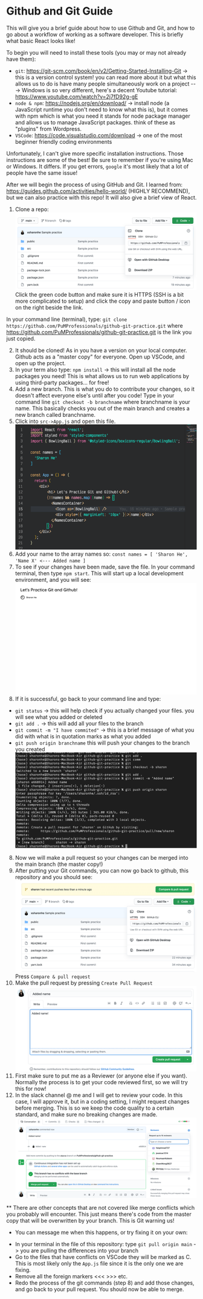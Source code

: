 # Github and Git Guide
This will give you a brief guide about how to use Github and Git, and how to go about a workflow of working as a software developer. This is briefly what basic React looks like!

To begin you will need to install these tools (you may or may not already have them):
* `git`: https://git-scm.com/book/en/v2/Getting-Started-Installing-Git -> this is a version control system! you can read more about it but what this allows us to do is have many people simultaneously work on a project
---> Windows is so very different, here's a decent Youtube tutorial: https://www.youtube.com/watch?v=2j7fD92g-gE
* `node & npm`: https://nodejs.org/en/download/ -> install node (a JavaScript runtime you don't need to know what this is), but it comes with npm which is what you need it stands for node package manager and allows us to manage JavaScript packages. think of these as "plugins" from Wordpress.
* `VSCode`: https://code.visualstudio.com/download -> one of the most beginner friendly coding environments

Unfortunately, I can't give more specific installation instructions. Those instructions are some of the best! Be sure to remember if you're using Mac or Windows. It differs. If you get errors, `google` it's most likely that a lot of people have the same issue!

After we will begin the process of using GitHub and Git. I learned from: https://guides.github.com/activities/hello-world/ (HIGHLY RECOMMEND), but we can also practice with this repo! It will also give a brief view of React.

1. Clone a repo:
![assets](assets/Clone.png)
Click the green code button and make sure it is HTTPS (SSH is a bit more complicated to setup) and click the copy and paste button / icon on the right beside the link.

In your command line (terminal), type: `git clone https://github.com/PuMProfessionals/github-git-practice.git` where https://github.com/PuMProfessionals/github-git-practice.git is the link you just copied.

2. It should be cloned! As in you have a version on your local computer. Github acts as a "master copy" for everyone. Open up VSCode, and open up the project.
3. In your term also type: `npm install` -> this will install all the node packages you need! This is what allows us to run web applications by using third-party packages... for free!
4. Add a new branch. This is what you do to contribute your changes, so it doesn't affect everyone else's until after you code! Type in your command line `git checkout -b branchname` where branchname is your name. This basically checks you out of the main branch and creates a new branch called branchname.
5. Click into `src->App.js` and open this file.
![AppFile](assets/AppFile.png)
6. Add your name to the array names so:
`const names = [
  'Sharon He', 
  'Name X' <--- Added name
]
`
6. To see if your changes have been made, save the file. In your command terminal, then type `npm start`. This will start up a local development environment, and you will see: 
![Code](assets/Code.png)
7. If it is successful, go back to your command line and type: 
* `git status` -> this will help check if you actually changed your files. you will see what you added or deleted
* `git add .` -> this will add all your files to the branch
* `git commit -m "I have commited"` -> this is a brief message of what you did with what is in quotation marks as what you added
* `git push origin branchname` this will push your changes to the branch you created
![GitCommands](assets/GitCommands.png)
8. Now we will make a pull request so your changes can be merged into the main branch (the master copy!)
9. After putting your Git commands, you can now go back to github, this repository and you should see:
![PR](assets/PR.png)
Press `Compare & pull request`
10. Make the pull request by pressing `Create Pull Request`
![Make](assets/Make.png)
11. First make sure to put me as a Reviewer (or anyone else if you want). Normally the process is to get your code reviewed first, so we will try this for now!
12. In the slack channel @ me and I will get to review your code. In this case, I will approve it, but in a coding setting, I might request changes before merging. This is so we keep the code quality to a certain standard, and make sure no breaking changes are made.
![Merge](assets/Merge.png)

** There are other concepts that are not covered like merge conflicts which you probably will encounter. This just means there's code from the master copy that will be overwritten by your branch. This is Git warning us!
* You can message me when this happens, or try fixing it on your own:
- In your terminal in the file of this repository: type `git pull origin main` -> you are pulling the differences into your branch
- Go to the files that have conflicts on VSCode they will be marked as C. This is most likely only the `App.js` file since it is the only one we are fixing.
- Remove all the foreign markers <<< >>> etc.
- Redo the process of the git commands (step 8) and add those changes, and go back to your pull request. You should now be able to merge.
